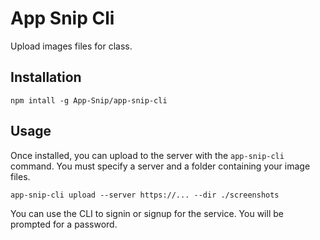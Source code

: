 # App Snip Cli

Upload images files for class.

## Installation

    npm intall -g App-Snip/app-snip-cli

## Usage

Once installed, you can upload to the server with the `app-snip-cli` command. You must specify a server and a folder containing your image files.

    app-snip-cli upload --server https://... --dir ./screenshots

You can use the CLI to signin or signup for the service. You will be prompted for a password.
